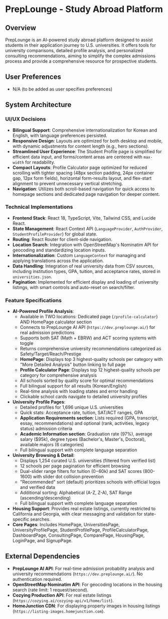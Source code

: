 # PrepLounge - Study Abroad Platform

## Overview
PrepLounge is an AI-powered study abroad platform designed to assist students in their application journey to U.S. universities. It offers tools for university comparisons, detailed profile analysis, and personalized consulting recommendations, aiming to simplify the complex admissions process and provide a comprehensive resource for prospective students.

## User Preferences
- N/A (to be added as user specifies preferences)

## System Architecture

### UI/UX Decisions
- **Bilingual Support**: Comprehensive internationalization for Korean and English, with language preferences persisted.
- **Responsive Design**: Layouts are optimized for both desktop and mobile, with dynamic adjustments for content length (e.g., hero sections).
- **Streamlined User Experience**: The Student Profile page is simplified for efficient data input, and forms/content areas are centered with `max-width` for readability.
- **Compact Layouts**: Profile Calculator page optimized for reduced scrolling with tighter spacing (48px section padding, 24px container gap, 12px form fields), horizontal form-results layout, and flex-start alignment to prevent unnecessary vertical stretching.
- **Navigation**: Utilizes both scroll-based navigation for quick access to homepage sections and dedicated page navigation for deeper content.

### Technical Implementations
- **Frontend Stack**: React 18, TypeScript, Vite, Tailwind CSS, and Lucide React.
- **State Management**: React Context API (`LanguageProvider`, `AuthProvider`, `StudentProfileProvider`) for global state.
- **Routing**: React Router for client-side navigation.
- **Location Search**: Integration with OpenStreetMap's Nominatim API for geocoding and standardizing location inputs.
- **Internationalization**: Custom `LanguageContext` for managing and applying translations across the application.
- **Data Handling**: Integration of real university data from CSV sources, including institution types, GPA, tuition, and acceptance rates, stored in `universities.json`.
- **Pagination**: Implemented for efficient display and loading of university listings, with smart controls and auto-reset on search/filter.

### Feature Specifications
- **AI-Powered Profile Analysis**: 
  - Available in TWO locations: Dedicated page (`/profile-calculator`) AND HomePage calculator section
  - Connects to PrepLounge AI API (`https://dev.preplounge.ai/`) for real admission predictions
  - Supports both SAT (Math + EBRW) and ACT scoring systems with toggle
  - Returns comprehensive university recommendations categorized as Safety/Target/Reach/Prestige
  - **HomePage**: Displays top 3 highest-quality schools per category with "More Detailed Analysis" button linking to full page
  - **Profile Calculator Page**: Displays top 12 highest-quality schools per category for comprehensive analysis
  - All schools sorted by quality score for optimal recommendations
  - Full bilingual support for all results (Korean/English)
  - Real-time analysis with loading states and error handling
  - Clickable school cards navigate to detailed university profiles
- **University Profile Pages**: 
  - Detailed profiles for 1,696 unique U.S. universities
  - Quick stats: Acceptance rate, tuition, SAT/ACT ranges, GPA
  - **Application Requirements section**: Lists required (GPA, transcript, essay, recommendations) and optional (rank, activities, legacy status) admission criteria
  - **Academic Information section**: Graduation rate (97%), average salary ($95k), degree types (Bachelor's, Master's, Doctoral), available majors (6 categories)
  - Full bilingual support with complete language separation
- **University Browsing & Detail**: 
  - Displays 1,254 curated U.S. universities (filtered from verified list)
  - 12 schools per page pagination for efficient browsing
  - Dual-slider range filters for tuition ($0-$60k) and SAT scores (800-1600) with slider dot collision prevention
  - "Recommended" sort (default) prioritizes schools with official logos and verified data
  - Additional sorting: Alphabetical (A-Z, Z-A), SAT Range (ascending/descending)
  - Full bilingual support with complete language separation
- **Housing Support**: Provides real estate listings, currently restricted to California and Georgia, with clear messaging and validation for state-specific searches.
- **Core Pages**: Includes HomePage, UniversitiesPage, UniversityProfilePage, StudentProfilePage, ProfileCalculatorPage, DashboardPage, ConsultingPage, ComparePage, HousingPage, LoginPage, and SignupPage.

## External Dependencies
- **PrepLounge AI API**: For real-time admission probability analysis and university recommendations (`https://dev.preplounge.ai/`). No authentication required.
- **OpenStreetMap Nominatim API**: For geocoding locations in the housing search (rate limit: 1 request/second).
- **Cozying Production API**: For real estate listings (`https://cozying.ai/cozying-api/v1/home/list`).
- **HomeJunction CDN**: For displaying property images in housing listings (`https://listing-images.homejunction.com`).